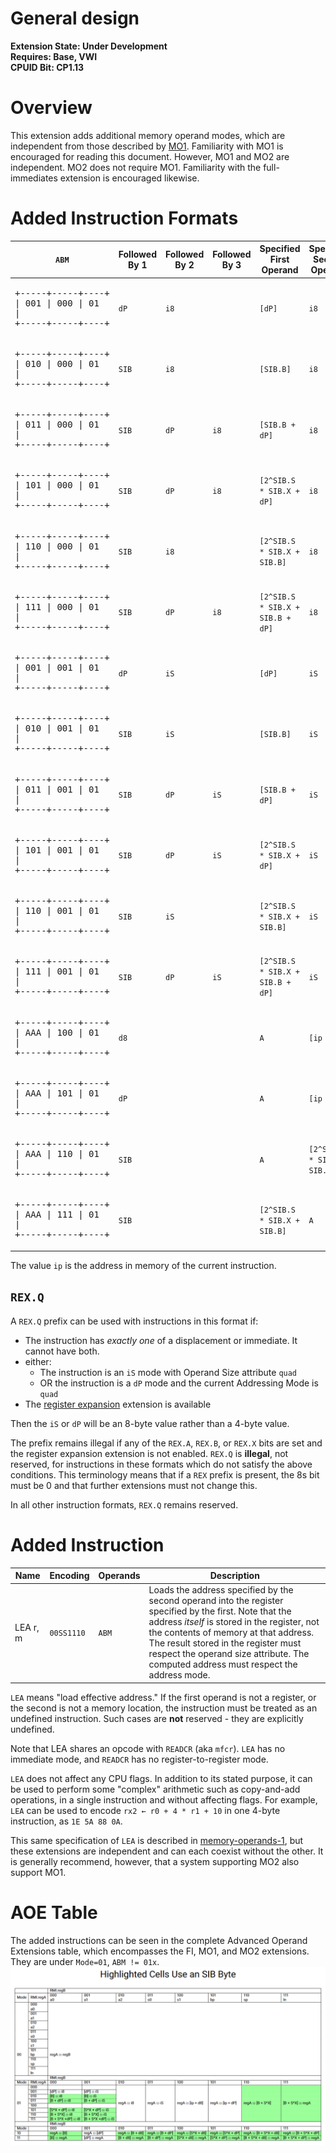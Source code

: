 # General design

**Extension State: Under Development**  
**Requires: Base, VWI**  
**CPUID Bit: CP1.13**

# Overview

This extension adds additional memory operand modes, which are independent from those described by [MO1](../memory-operands-1/README.md).
Familiarity with MO1 is encouraged for reading this document. However, MO1 and MO2 are independent. MO2 does not require MO1.
Familiarity with the full-immediates extension is encouraged likewise.

# Added Instruction Formats

| `ABM` | Followed By 1 | Followed By 2 | Followed By 3 |Specified First Operand | Specified Second Operand |
|-------|---------------|---------------|-----------|--|--|
|<pre>+-----+-----+----+<br>\| 001 \| 000 \| 01 \|<br>+-----+-----+----+</pre> | `dP` | `i8` | | `[dP]` | `i8`
|<pre>+-----+-----+----+<br>\| 010 \| 000 \| 01 \|<br>+-----+-----+----+</pre> | `SIB` | `i8` | | `[SIB.B]` | `i8`
|<pre>+-----+-----+----+<br>\| 011 \| 000 \| 01 \|<br>+-----+-----+----+</pre> | `SIB` | `dP` | `i8` | `[SIB.B + dP]` | `i8`
|<pre>+-----+-----+----+<br>\| 101 \| 000 \| 01 \|<br>+-----+-----+----+</pre> | `SIB` | `dP` | `i8` | `[2^SIB.S * SIB.X + dP]` | `i8`
|<pre>+-----+-----+----+<br>\| 110 \| 000 \| 01 \|<br>+-----+-----+----+</pre> | `SIB` | `i8` | | `[2^SIB.S * SIB.X + SIB.B]` | `i8`
|<pre>+-----+-----+----+<br>\| 111 \| 000 \| 01 \|<br>+-----+-----+----+</pre> | `SIB` | `dP` | `i8` | `[2^SIB.S * SIB.X + SIB.B + dP]` | `i8`
|<pre>+-----+-----+----+<br>\| 001 \| 001 \| 01 \|<br>+-----+-----+----+</pre> | `dP` | `iS` | | `[dP]` | `iS`
|<pre>+-----+-----+----+<br>\| 010 \| 001 \| 01 \|<br>+-----+-----+----+</pre> | `SIB` | `iS` | | `[SIB.B]` | `iS`
|<pre>+-----+-----+----+<br>\| 011 \| 001 \| 01 \|<br>+-----+-----+----+</pre> | `SIB` | `dP` | `iS` | `[SIB.B + dP]` | `iS`
|<pre>+-----+-----+----+<br>\| 101 \| 001 \| 01 \|<br>+-----+-----+----+</pre> | `SIB` | `dP` | `iS` | `[2^SIB.S * SIB.X + dP]` | `iS`
|<pre>+-----+-----+----+<br>\| 110 \| 001 \| 01 \|<br>+-----+-----+----+</pre> | `SIB` | `iS` | | `[2^SIB.S * SIB.X + SIB.B]` | `iS`
|<pre>+-----+-----+----+<br>\| 111 \| 001 \| 01 \|<br>+-----+-----+----+</pre> | `SIB` | `dP` | `iS` | `[2^SIB.S * SIB.X + SIB.B + dP]` | `iS`
|<pre>+-----+-----+----+<br>\| AAA \| 100 \| 01 \|<br>+-----+-----+----+</pre> | `d8`  |      |      | `A` | `[ip + d8]`
|<pre>+-----+-----+----+<br>\| AAA \| 101 \| 01 \|<br>+-----+-----+----+</pre> | `dP`  |      |      | `A` | `[ip + dP]`
|<pre>+-----+-----+----+<br>\| AAA \| 110 \| 01 \|<br>+-----+-----+----+</pre> | `SIB` | | | `A` | `[2^SIB.S * SIB.X + SIB.B]`
|<pre>+-----+-----+----+<br>\| AAA \| 111 \| 01 \|<br>+-----+-----+----+</pre> | `SIB` | | | `[2^SIB.S * SIB.X + SIB.B]` | `A`

The value `ip` is the address in memory of the current instruction.

## `REX.Q`

A `REX.Q` prefix can be used with instructions in this format if:
  - The instruction has _exactly one_ of a displacement or immediate. It cannot have both.
  - either:
    - The instruction is an `iS` mode with Operand Size attribute `quad`
    - OR the instruction is a `dP` mode and the current Addressing Mode is `quad`
  - The [register expansion](../expanded-registers/README.md) extension is available

Then the `iS` or `dP` will be an 8-byte value rather than a 4-byte value.

The prefix remains illegal if any of the `REX.A`, `REX.B`, or `REX.X` bits are set and the register expansion extension is not enabled.
`REX.Q` is **illegal**, not reserved, for instructions in these formats which do not satisfy the above conditions. This terminology means that
if a `REX` prefix is present, the 8s bit must be 0 and that further extensions must not change this.

In all other instruction formats, `REX.Q` remains reserved.

# Added Instruction

| Name | Encoding | Operands | Description |
|------|----------|----------|-------------|
| LEA r, m | `00SS1110` | `ABM` | Loads the address specified by the second operand into the register specified by the first. Note that the address _itself_ is stored in the register, not the contents of memory at that address. The result stored in the register must respect the operand size attribute. The computed address must respect the address mode.

`LEA` means "load effective address." If the first operand is not a register, or the second is not a memory location, the instruction must be treated as an
undefined instruction. Such cases are **not** reserved - they are explicitly undefined.

Note that LEA shares an opcode with `READCR` (aka `mfcr`). `LEA` has no immediate mode, and `READCR` has
no register-to-register mode.

`LEA` does not affect any CPU flags. In addition to its stated purpose, it can be used to perform some "complex" arithmetic such as
copy-and-add operations, in a single instruction and without affecting flags. For example, `LEA` can be used to
encode `rx2 ← r0 + 4 * r1 + 10` in one 4-byte instruction, as `1E 5A 88 0A`.

This same specification of `LEA` is described in [memory-operands-1](../memory-operands-1/README.md), but these extensions
are independent and can each coexist without the other. It is generally recommend, however, that a system supporting
MO2 also support MO1.

# AOE Table

The added instructions can be seen in the complete Advanced Operand Extensions table, which encompasses the FI, MO1, and MO2 extensions. They are under `Mode=01`, `ABM != 01x`.
![AOE Table](../etca_aoe_table.png)
